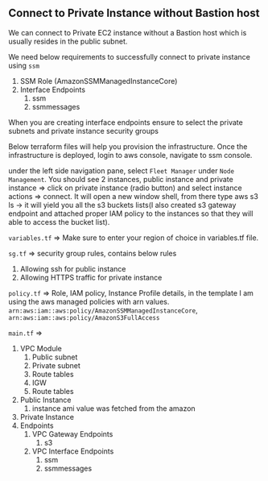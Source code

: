 Connect to Private Instance without Bastion host
---

We can connect to Private EC2 instance without a Bastion host which is usually resides in the public subnet.

We need below requirements to successfully connect to private instance using `ssm`
1. SSM Role (AmazonSSMManagedInstanceCore)
2. Interface Endpoints 
   1. ssm
   2. ssmmessages
   
When you are creating interface endpoints ensure to select the private subnets and private instance security groups

Below terraform files will help you provision the infrastructure. Once the infrastructure is deployed, login to aws console, navigate to ssm console.

under the left side navigation pane, select `Fleet Manager` under `Node Management`. You should see 2 instances, public instance and private instance => click on private instance (radio button) and select instance actions => connect. It will open a new window shell, from there type aws s3 ls -> it will yield you all the s3 buckets lists(I also created s3 gateway endpoint and attached proper IAM policy to the instances so that they will able to access the bucket list). 

`variables.tf` => Make sure to enter your region of choice in variables.tf file.

`sg.tf` => security group rules, contains below rules
1. Allowing ssh for public instance
2. Allowing HTTPS traffic for private instance

`policy.tf` => Role, IAM policy, Instance Profile details, in the template I am using the aws managed policies with arn values.
`arn:aws:iam::aws:policy/AmazonSSMManagedInstanceCore`, `arn:aws:iam::aws:policy/AmazonS3FullAccess`

`main.tf` =>
1. VPC Module
    1. Public subnet
    2. Private subnet
    3. Route tables
    4. IGW
    5. Route tables
2. Public Instance
   1. instance ami value was fetched from the amazon 
3. Private Instance
4. Endpoints
   1. VPC Gateway Endpoints
      1. s3
   2. VPC Interface Endpoints
      1. ssm
      2. ssmmessages

